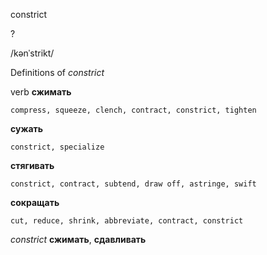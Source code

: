 constrict

?

/kənˈstrikt/

Definitions of _constrict_

verb
**сжимать**

    compress, squeeze, clench, contract, constrict, tighten
**сужать**

    constrict, specialize
**стягивать**

    constrict, contract, subtend, draw off, astringe, swift
**сокращать**

    cut, reduce, shrink, abbreviate, contract, constrict

_constrict_
**сжимать**, **сдавливать**